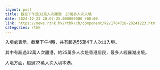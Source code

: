 ```yaml
---
layout: post
title: 截至下午逾32萬人次離港　23萬多人次入境
date: 2024-12-23 20:07:25.000000000 +08:00
link: https://news.rthk.hk/rthk/ch/component/k2/1784728-20241223.htm
categories: rthk
---
```


入境處表示，截至下午4時，共有超過55萬4千人次出入境。

其中有超過32萬人次離港，約25萬多人次是香港居民，最多人經羅湖出境。

入境方面，超過23萬人次入境本港。
